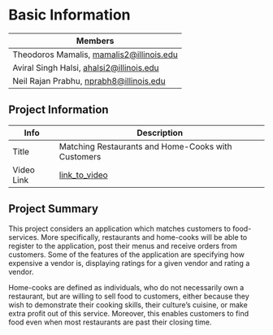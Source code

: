 # Basic Information

<!-- |   Info      |        Description     |
| ----------- | ---------------------- |
| TeamID      |        Team-065        |
| TeamName    |         CS411          |
| Captain     | Theodoros Mamalis      |
| Captain     | mamalis2@illinois.edu  |
| Member1     |  Aviral Singh Halsi    |
| Member1     |  ahalsi2@illinois.edu  |
| Member2     |   Neil Rajan Prabhu    |
| Member2     |   nprabh8@illinois.edu |
<!-- | Member3     |        |
| Member3     |    | -->


|   Members     |
| -----------  |
| Theodoros Mamalis, mamalis2@illinois.edu        |     
| Aviral Singh Halsi, ahalsi2@illinois.edu    |   
| Neil Rajan Prabhu,  nprabh8@illinois.edu    | 

## Project Information

|   Info      |        Description     |
| ----------- | ---------------------- |
|  Title      |       Matching Restaurants and Home-Cooks with Customers  |
| Video Link  |      [link_to_video](https://drive.google.com/file/d/1uPnbddgK_rxBwGImTZbYsNTAcOKAiH8x/view?usp=sharing)     | 

<!-- | System URL  |      link_to_system    | -->

## Project Summary

This project considers an application which matches customers to food-services. More specifically, restaurants and home-cooks will be able to register to the application, post their menus and receive orders from customers. Some of the features of the application are specifying how expensive a vendor is, displaying ratings for a given vendor and rating a vendor.

Home-cooks are defined as individuals, who do not necessarily own a restaurant, but are willing to sell food to customers, either because they wish to demonstrate their cooking skills, their culture’s cuisine, or make extra profit out of this service. Moreover, this enables customers to find food even when most restaurants are past their closing time.
